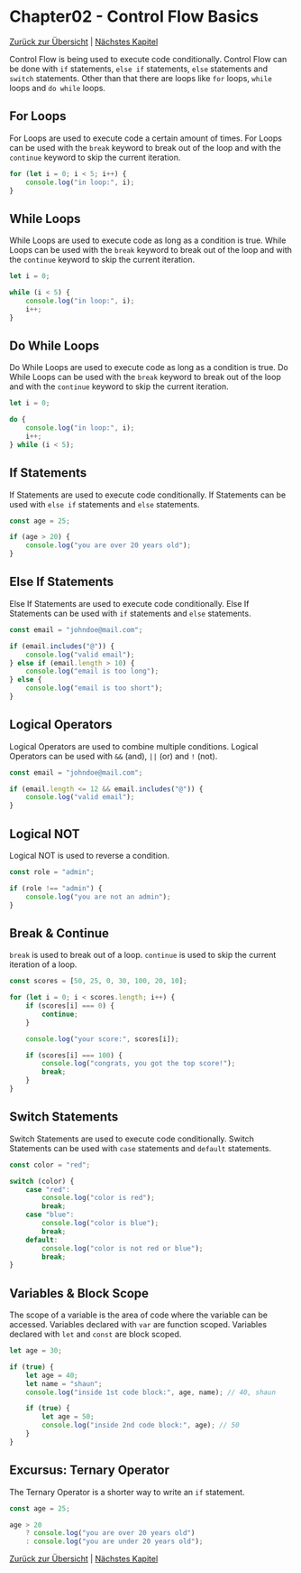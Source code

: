 # Chapter02 - Control Flow Basics

[Zurück zur Übersicht](/Modern-Javascript-Course/) | [Nächstes Kapitel](/Modern-Javascript-Course/chapter03-FunctionsAndMethods)

Control Flow is being used to execute code conditionally. Control Flow can be done with `if` statements, `else if` statements, `else` statements and `switch` statements.
Other than that there are loops like `for` loops, `while` loops and `do while` loops.

## For Loops

For Loops are used to execute code a certain amount of times. For Loops can be used with the `break` keyword to break out of the loop and with the `continue` keyword to skip the current iteration.

```javascript
for (let i = 0; i < 5; i++) {
	console.log("in loop:", i);
}
```

## While Loops

While Loops are used to execute code as long as a condition is true. While Loops can be used with the `break` keyword to break out of the loop and with the `continue` keyword to skip the current iteration.

```javascript
let i = 0;

while (i < 5) {
	console.log("in loop:", i);
	i++;
}
```

## Do While Loops

Do While Loops are used to execute code as long as a condition is true. Do While Loops can be used with the `break` keyword to break out of the loop and with the `continue` keyword to skip the current iteration.

```javascript
let i = 0;

do {
	console.log("in loop:", i);
	i++;
} while (i < 5);
```

## If Statements

If Statements are used to execute code conditionally. If Statements can be used with `else if` statements and `else` statements.

```javascript
const age = 25;

if (age > 20) {
	console.log("you are over 20 years old");
}
```

## Else If Statements

Else If Statements are used to execute code conditionally. Else If Statements can be used with `if` statements and `else` statements.

```javascript
const email = "johndoe@mail.com";

if (email.includes("@")) {
	console.log("valid email");
} else if (email.length > 10) {
	console.log("email is too long");
} else {
	console.log("email is too short");
}
```

## Logical Operators

Logical Operators are used to combine multiple conditions. Logical Operators can be used with `&&` (and), `||` (or) and `!` (not).

```javascript
const email = "johndoe@mail.com";

if (email.length <= 12 && email.includes("@")) {
	console.log("valid email");
}
```

## Logical NOT

Logical NOT is used to reverse a condition.

```javascript
const role = "admin";

if (role !== "admin") {
	console.log("you are not an admin");
}
```

## Break & Continue

`break` is used to break out of a loop. `continue` is used to skip the current iteration of a loop.

```javascript
const scores = [50, 25, 0, 30, 100, 20, 10];

for (let i = 0; i < scores.length; i++) {
	if (scores[i] === 0) {
		continue;
	}

	console.log("your score:", scores[i]);

	if (scores[i] === 100) {
		console.log("congrats, you got the top score!");
		break;
	}
}
```

## Switch Statements

Switch Statements are used to execute code conditionally. Switch Statements can be used with `case` statements and `default` statements.

```javascript
const color = "red";

switch (color) {
	case "red":
		console.log("color is red");
		break;
	case "blue":
		console.log("color is blue");
		break;
	default:
		console.log("color is not red or blue");
		break;
}
```

## Variables & Block Scope

The scope of a variable is the area of code where the variable can be accessed. Variables declared with `var` are function scoped. Variables declared with `let` and `const` are block scoped.

```javascript
let age = 30;

if (true) {
	let age = 40;
	let name = "shaun";
	console.log("inside 1st code block:", age, name); // 40, shaun

	if (true) {
		let age = 50;
		console.log("inside 2nd code block:", age); // 50
	}
}
```

## Excursus: Ternary Operator

The Ternary Operator is a shorter way to write an `if` statement.

```javascript
const age = 25;

age > 20
	? console.log("you are over 20 years old")
	: console.log("you are under 20 years old");
```

[Zurück zur Übersicht](/Modern-Javascript-Course/) | [Nächstes Kapitel](/Modern-Javascript-Course/chapter03-FunctionsAndMethods)
